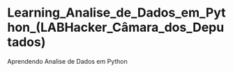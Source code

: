 # Learning_Analise_de_Dados_em_Python_(LABHacker_Câmara_dos_Deputados)
Aprendendo Analise de Dados em Python
